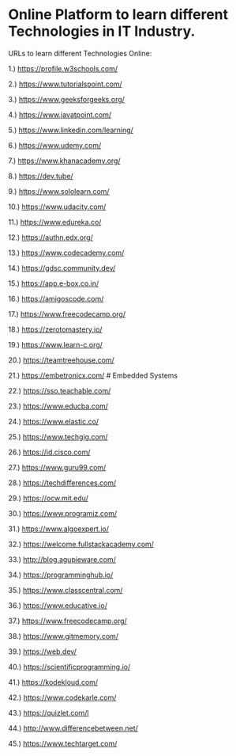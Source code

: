 # Online Platform to learn different Technologies in IT Industry.
URLs to learn different Technologies Online:

1.) https://profile.w3schools.com/

2.) https://www.tutorialspoint.com/

3.) https://www.geeksforgeeks.org/

4.) https://www.javatpoint.com/

5.) https://www.linkedin.com/learning/

6.) https://www.udemy.com/

7.) https://www.khanacademy.org/

8.) https://dev.tube/

9.) https://www.sololearn.com/

10.) https://www.udacity.com/

11.) https://www.edureka.co/

12.) https://authn.edx.org/

13.) https://www.codecademy.com/

14.) https://gdsc.community.dev/

15.) https://app.e-box.co.in/

16.) https://amigoscode.com/

17.) https://www.freecodecamp.org/

18.) https://zerotomastery.io/

19.) https://www.learn-c.org/

20.) https://teamtreehouse.com/

21.) https://embetronicx.com/    # Embedded Systems

22.) https://sso.teachable.com/

23.) https://www.educba.com/

24.) https://www.elastic.co/

25.) https://www.techgig.com/

26.) https://id.cisco.com/

27.) https://www.guru99.com/

28.) https://techdifferences.com/

29.) https://ocw.mit.edu/

30.) https://www.programiz.com/

31.) https://www.algoexpert.io/

32.) https://welcome.fullstackacademy.com/

33.) http://blog.agupieware.com/

34.) https://programminghub.io/

35.) https://www.classcentral.com/

36.) https://www.educative.io/

37.) https://www.freecodecamp.org/

38.) https://www.gitmemory.com/

39.) https://web.dev/

40.) https://scientificprogramming.io/

41.) https://kodekloud.com/

42.) https://www.codekarle.com/

43.) https://quizlet.com/l

44.) http://www.differencebetween.net/

45.) https://www.techtarget.com/



